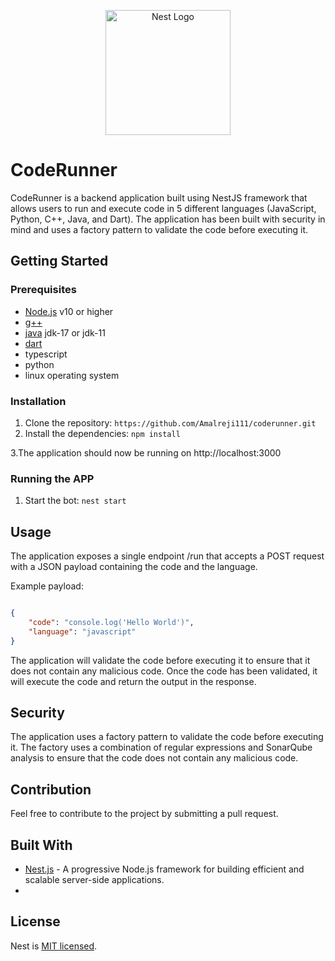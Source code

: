<p align="center">
  <a href="http://nestjs.com/" target="blank"><img src="https://nestjs.com/img/logo-small.svg" width="200" alt="Nest Logo" /></a>
</p>

# CodeRunner 

CodeRunner is a backend application built using NestJS framework that allows users to run and execute code in 5 different languages (JavaScript, Python, C++, Java, and Dart). The application has been built with security in mind and uses a factory pattern to validate the code before executing it.

## Getting Started

### Prerequisites

- [Node.js](https://nodejs.org/) v10 or higher
- [g++](https://gcc.gnu.org/) 
- [java](https://docs.oracle.com/en/java/javase/11/install/installation-jdk-microsoft-windows-platforms.html) jdk-17 or jdk-11
- [dart](https://dart.dev/) 
- typescript
- python 
- linux operating system
### Installation

1. Clone the repository: `https://github.com/Amalreji111/coderunner.git`
2. Install the dependencies: `npm install`
<!-- 3. Create a `.env` file in the root directory and add the following environment variables:
    ```
    TELEGRAM_API_KEY=YOUR_BOT_TOKEN
    OPENAI_API_KEY=YOUR_API_KEY
    ``` -->
3.The application should now be running on http://localhost:3000
### Running the APP

1. Start the bot: `nest start`

## Usage

The application exposes a single endpoint /run that accepts a POST request with a JSON payload containing the code and the language.

Example payload:
```json

{
    "code": "console.log('Hello World')",
    "language": "javascript"
}

```
The application will validate the code before executing it to ensure that it does not contain any malicious code. Once the code has been validated, it will execute the code and return the output in the response.
## Security
The application uses a factory pattern to validate the code before executing it. The factory uses a combination of regular expressions and SonarQube analysis to ensure that the code does not contain any malicious code.
## Contribution
Feel free to contribute to the project by submitting a pull request.


## Built With

- [Nest.js](https://nestjs.com/) - A progressive Node.js framework for building efficient and scalable server-side applications.
-


## License

Nest is [MIT licensed](LICENSE).

